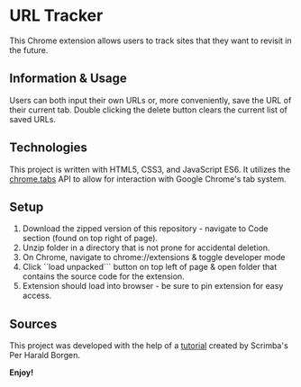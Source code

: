 # URL Tracker

This Chrome extension allows users to track sites that they want to revisit in the future.

## Information & Usage

Users can both input their own URLs or, more conveniently, save the URL of their current tab. Double clicking the delete button clears the current list of saved URLs.

## Technologies

This project is written with HTML5, CSS3, and JavaScript ES6. It utilizes the [chrome.tabs](https://developer.chrome.com/docs/extensions/reference/tabs/) API to allow for interaction with Google Chrome's tab system.

## Setup

1. Download the zipped version of this repository - navigate to Code section (found on top right of page).
2. Unzip folder in a directory that is not prone for accidental deletion.
3. On Chrome, navigate to chrome://extensions & toggle developer mode
4. Click ``load unpacked``` button on top left of page & open folder that contains the source code for the extension.
5. Extension should load into browser - be sure to pin extension for easy access.

## Sources

This project was developed with the help of a [tutorial](https://www.youtube.com/watch?v=jS4aFq5-91M) created by Scrimba's Per Harald Borgen.

**Enjoy!**
